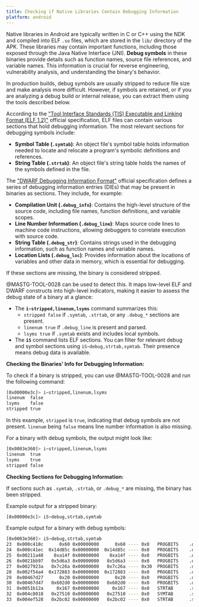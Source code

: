 ```yaml
---
title: Checking if Native Libraries Contain Debugging Information
platform: android
---
```



Native libraries in Android are typically written in C or C++ using the NDK and compiled into ELF `.so` files, which are stored in the `lib/` directory of the APK. These libraries may contain important functions, including those exposed through the Java Native Interface (JNI). **Debug symbols** in these binaries provide details such as function names, source file references, and variable names. This information is crucial for reverse engineering, vulnerability analysis, and understanding the binary's behavior.

In production builds, debug symbols are usually stripped to reduce file size and make analysis more difficult. However, if symbols are retained, or if you are analyzing a debug build or internal release, you can extract them using the tools described below.

According to the ["Tool Interface Standards (TIS) Executable and Linking Format (ELF 1.2)"](https://refspecs.linuxfoundation.org/elf/elf.pdf) official specification, ELF files can contain various sections that hold debugging information. The most relevant sections for debugging symbols include:

- **Symbol Table (`.symtab`)**: An object file's symbol table holds information needed to locate and relocate a program's symbolic definitions and references.
- **String Table (`.strtab`)**: An object file's string table holds the names of the symbols defined in the file.

The ["DWARF Debugging Information Format"](https://dwarfstd.org/doc/DWARF5.pdf) official specification defines a series of debugging information entries (DIEs) that may be present in binaries as sections. They include, for example:

- **Compilation Unit (`.debug_info`)**: Contains the high-level structure of the source code, including file names, function definitions, and variable scopes.
- **Line Number Information (`.debug_line`)**: Maps source code lines to machine code instructions, allowing debuggers to correlate execution with source code.
- **String Table (`.debug_str`)**: Contains strings used in the debugging information, such as function names and variable names.
- **Location Lists (`.debug_loc`)**: Provides information about the locations of variables and other data in memory, which is essential for debugging.

If these sections are missing, the binary is considered stripped.

@MASTG-TOOL-0028 can be used to detect this. It maps low-level ELF and DWARF constructs into high-level indicators, making it easier to assess the debug state of a binary at a glance:

- The **`i~stripped,linenum,lsyms`** command summarizes this:
    - `stripped false` if `.symtab`, `.strtab`, or any `.debug_*` sections are present.
    - `linenum true` if `.debug_line` is present and parsed.
    - `lsyms true` if `.symtab` exists and includes local symbols.
- The **`iS`** command lists ELF sections. You can filter for relevant debug and symbol sections using `iS~debug,strtab,symtab`. Their presence means debug data is available.

**Checking the Binaries' Info for Debugging Information:**

To check if a binary is stripped, you can use @MASTG-TOOL-0028 and run the following command:

```bash
[0x00000e3c]> i~stripped,linenum,lsyms
linenum  false
lsyms    false
stripped true
```

In this example, `stripped` is `true`, indicating that debug symbols are not present. `linenum` being `false` means line number information is also missing.

For a binary with debug symbols, the output might look like:

```sh
[0x0003e360]> i~stripped,linenum,lsyms
linenum  true
lsyms    true
stripped false
```

**Checking Sections for Debugging Information:**

If sections such as `.symtab`, `.strtab`, or `.debug_*` are missing, the binary has been stripped.

Example output for a stripped binary:

```bash
[0x00000e3c]> iS~debug,strtab,symtab
```

Example output for a binary with debug symbols:

```sh
[0x0003e360]> iS~debug,strtab,symtab
23  0x000c418c      0x60 0x00000000      0x60 ---- 0x0   PROGBITS    .debug_aranges
24  0x000c41ec  0x14d85c 0x00000000  0x14d85c ---- 0x0   PROGBITS    .debug_info
25  0x00211a48    0xa14f 0x00000000    0xa14f ---- 0x0   PROGBITS    .debug_abbrev
26  0x0021bb97   0x5d6a3 0x00000000   0x5d6a3 ---- 0x0   PROGBITS    .debug_line
27  0x0027923a   0x7c26a 0x00000000   0x7c26a ---- 0x30  PROGBITS    .debug_str
28  0x002f54a4  0x172883 0x00000000  0x172883 ---- 0x0   PROGBITS    .debug_loc
29  0x00467d27      0x20 0x00000000      0x20 ---- 0x0   PROGBITS    .debug_macinfo
30  0x00467d47   0x602d0 0x00000000   0x602d0 ---- 0x0   PROGBITS    .debug_ranges
31  0x0051b12a     0x167 0x00000000     0x167 ---- 0x0   STRTAB      .shstrtab
32  0x004c8018   0x27510 0x00000000   0x27510 ---- 0x0   SYMTAB      .symtab
33  0x004ef528   0x2bc02 0x00000000   0x2bc02 ---- 0x0   STRTAB      .strtab
```
